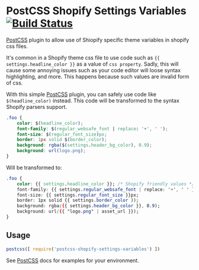 # PostCSS Shopify Settings Variables [![Build Status][ci-img]][ci]

[PostCSS] plugin to allow use of Shiopify specific theme variables in shopify css files.

It's common in a Shopify theme css file to use code such as `{{ settings.headline_color }}` as a value of `css property`. Sadly, this will cause some annoying issues such as your code editor will loose syntax highlighting, and more. This happens because such values are invalid form of css.

With this simple [PostCSS](https://github.com/postcss/postcss) plugin, you can safely use code like `$(headline_color)` instead. This code will be transformed to the syntax Shopify parsers support.

[PostCSS]: https://github.com/postcss/postcss
[ci-img]:  https://travis-ci.org/bit3725/postcss-shopify-settings-variables.svg
[ci]:      https://travis-ci.org/bit3725/postcss-shopify-settings-variables

```css
.foo {
    color: $(headline_color);
    font-family: $(regular_websafe_font | replace: '+', ' ');
    font-size: $(regular_font_size)px;
    border: 1px solid $(border_color);
    background: rgba($(settings.header_bg_color), 0.9);
    background: url(logo.png);
}
```

Will be transformed to:

```css
.foo {
    color: {{ settings.headline_color }}; /* Shopify friendly values */
    font-family: {{ settings.regular_websafe_font | replace: '+', ' ' }};
    font-size: {{ settings.regular_font_size }}px;
    border: 1px solid {{ settings.border_color ));
    background: rgba({{ settings.header_bg_color }}, 0.9);
    background: url({{ "logo.png" | asset_url }});
}
```

## Usage

```js
postcss([ require('postcss-shopify-settings-variables') ])
```

See [PostCSS] docs for examples for your environment.
